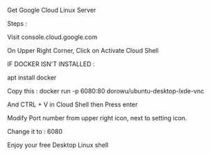 
Get Google Cloud Linux Server

Steps :

Visit console.cloud.google.com

On Upper Right Corner, Click on Activate Cloud Shell

IF DOCKER ISN'T INSTALLED :

apt install docker

Copy this :
docker run -p 6080:80 dorowu/ubuntu-desktop-lxde-vnc

And CTRL + V in Cloud Shell then Press enter

Modify Port number from upper right icon, next to setting icon.

Change it to : 6080

Enjoy your free Desktop Linux shell
